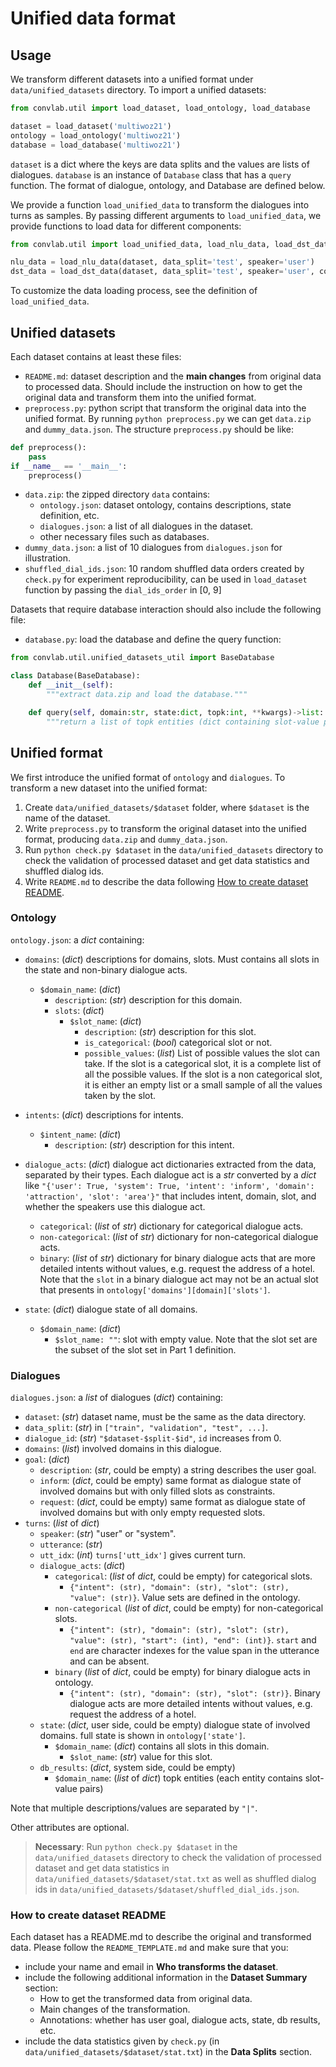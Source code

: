 # Unified data format

## Usage
We transform different datasets into a unified format under `data/unified_datasets` directory. To import a unified datasets:

```python
from convlab.util import load_dataset, load_ontology, load_database

dataset = load_dataset('multiwoz21')
ontology = load_ontology('multiwoz21')
database = load_database('multiwoz21')
```

`dataset` is a dict where the keys are data splits and the values are lists of dialogues. `database` is an instance of `Database` class that has a `query` function. The format of dialogue, ontology, and Database are defined below.

We provide a function `load_unified_data` to transform the dialogues into turns as samples. By passing different arguments to `load_unified_data`, we provide functions to load data for different components:

```python
from convlab.util import load_unified_data, load_nlu_data, load_dst_data, load_policy_data, load_nlg_data, load_e2e_data

nlu_data = load_nlu_data(dataset, data_split='test', speaker='user')
dst_data = load_dst_data(dataset, data_split='test', speaker='user', context_window_size=5)
```

To customize the data loading process, see the definition of `load_unified_data`.

## Unified datasets
Each dataset contains at least these files:

- `README.md`: dataset description and the **main changes** from original data to processed data. Should include the instruction on how to get the original data and transform them into the unified format.
- `preprocess.py`: python script that transform the original data into the unified format. By running `python preprocess.py` we can get `data.zip` and `dummy_data.json`. The structure `preprocess.py` should be like:

```python
def preprocess():
    pass
if __name__ == '__main__':
    preprocess()
```

- `data.zip`: the zipped directory `data` contains:
  - `ontology.json`: dataset ontology, contains descriptions, state definition, etc.
  - `dialogues.json`: a list of all dialogues in the dataset.
  - other necessary files such as databases.
- `dummy_data.json`: a list of 10 dialogues from `dialogues.json` for illustration.
- `shuffled_dial_ids.json`: 10 random shuffled data orders created by `check.py` for experiment reproducibility, can be used in `load_dataset` function by passing the `dial_ids_order` in [0, 9]

Datasets that require database interaction should also include the following file:
- `database.py`: load the database and define the query function:
```python
from convlab.util.unified_datasets_util import BaseDatabase

class Database(BaseDatabase):
    def __init__(self):
        """extract data.zip and load the database."""

    def query(self, domain:str, state:dict, topk:int, **kwargs)->list:
        """return a list of topk entities (dict containing slot-value pairs) for a given domain based on the dialogue state."""
```

## Unified format
We first introduce the unified format of `ontology` and `dialogues`. To transform a new dataset into the unified format:
1. Create `data/unified_datasets/$dataset` folder, where `$dataset` is the name of the dataset.
2. Write `preprocess.py` to transform the original dataset into the unified format, producing `data.zip` and `dummy_data.json`.
3. Run `python check.py $dataset` in the `data/unified_datasets` directory to check the validation of processed dataset and get data statistics and shuffled dialog ids.
4. Write `README.md` to describe the data following [How to create dataset README](#how-to-create-dataset-readme).

### Ontology

`ontology.json`: a *dict* containing:

- `domains`: (*dict*) descriptions for domains, slots. Must contains all slots in the state and non-binary dialogue acts.
  - `$domain_name`: (*dict*)
    - `description`: (*str*) description for this domain.
    - `slots`: (*dict*)
      - `$slot_name`: (*dict*)
        - `description`: (*str*) description for this slot.
        - `is_categorical`: (*bool*) categorical slot or not.
        - `possible_values`: (*list*) List of possible values the slot can take. If the slot is a categorical slot, it is a complete list of all the possible values. If the slot is a non categorical slot, it is either an empty list or a small sample of all the values taken by the slot.

- `intents`: (*dict*) descriptions for intents.
  - `$intent_name`: (*dict*)
    - `description`: (*str*) description for this intent.
- `dialogue_acts`: (*dict*) dialogue act dictionaries extracted from the data, separated by their types. Each dialogue act is a *str* converted by a *dict* like `"{'user': True, 'system': True, 'intent': 'inform', 'domain': 'attraction', 'slot': 'area'}"` that includes intent, domain, slot, and whether the speakers use this dialogue act.
  - `categorical`: (*list* of *str*) dictionary for categorical dialogue acts.
  - `non-categorical`: (*list* of *str*) dictionary for non-categorical dialogue acts.
  - `binary`: (*list* of *str*) dictionary for binary dialogue acts that are more detailed intents without values, e.g. request the address of a hotel.  Note that the `slot` in a binary dialogue act may not be an actual slot that presents in `ontology['domains'][domain]['slots']`.
- `state`: (*dict*) dialogue state of all domains.
  - `$domain_name`: (*dict*)
    - `$slot_name: ""`: slot with empty value. Note that the slot set are the subset of the slot set in Part 1 definition.

### Dialogues

`dialogues.json`: a *list* of dialogues (*dict*) containing:

- `dataset`: (*str*) dataset name, must be the same as the data directory.
- `data_split`: (*str*) in `["train", "validation", "test", ...]`.
- `dialogue_id`: (*str*) `"$dataset-$split-$id"`, `id` increases from 0.
- `domains`: (*list*) involved domains in this dialogue.
- `goal`: (*dict*)
  - `description`: (*str*, could be empty) a string describes the user goal.
  - `inform`: (*dict*, could be empty) same format as dialogue state of involved domains but with only filled slots as constraints.
  - `request`: (*dict*, could be empty) same format as dialogue state of involved domains but with only empty requested slots.
- `turns`: (*list* of *dict*)
  - `speaker`: (*str*) "user" or "system".
  - `utterance`: (*str*)
  - `utt_idx`: (*int*) `turns['utt_idx']` gives current turn.
  - `dialogue_acts`: (*dict*)
    - `categorical`: (*list* of *dict*, could be empty) for categorical slots.
      - `{"intent": (str), "domain": (str), "slot": (str), "value": (str)}`. Value sets are defined in the ontology.
    - `non-categorical` (*list* of *dict*, could be empty) for non-categorical slots.
      - `{"intent": (str), "domain": (str), "slot": (str), "value": (str), "start": (int), "end": (int)}`. `start` and `end` are character indexes for the value span in the utterance and can be absent.
    - `binary` (*list* of *dict*, could be empty) for binary dialogue acts in ontology.
      - `{"intent": (str), "domain": (str), "slot": (str)}`. Binary dialogue acts are more detailed intents without values, e.g. request the address of a hotel.
  - `state`: (*dict*, user side, could be empty) dialogue state of involved domains. full state is shown in `ontology['state']`.
    - `$domain_name`: (*dict*) contains all slots in this domain.
      - `$slot_name`: (*str*) value for this slot.
  - `db_results`: (*dict*, system side, could be empty)
    - `$domain_name`: (*list* of *dict*) topk entities (each entity contains slot-value pairs)

Note that multiple descriptions/values are separated by `"|"`.

Other attributes are optional.

> **Necessary**: Run `python check.py $dataset` in the `data/unified_datasets` directory to check the validation of processed dataset and get data statistics in `data/unified_datasets/$dataset/stat.txt` as well as shuffled dialog ids in `data/unified_datasets/$dataset/shuffled_dial_ids.json`.

### How to create dataset README
Each dataset has a README.md to describe the original and transformed data. Please follow the `README_TEMPLATE.md` and make sure that you:
- include your name and email in **Who transforms the dataset**.
- include the following additional information in the **Dataset Summary** section:
  - How to get the transformed data from original data.
  - Main changes of the transformation.
  - Annotations: whether has user goal, dialogue acts, state, db results, etc.
- include the data statistics given by `check.py` (in `data/unified_datasets/$dataset/stat.txt`) in the **Data Splits** section.
